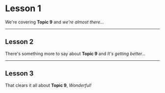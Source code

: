 # Lesson 1

We're covering **Topic 9** and _we're almost there..._

---

## Lesson 2

There's something more to say about **Topic 9** and _It's getting better..._

---

## Lesson 3

That clears it all about **Topic 9**, _Wonderful\!_
